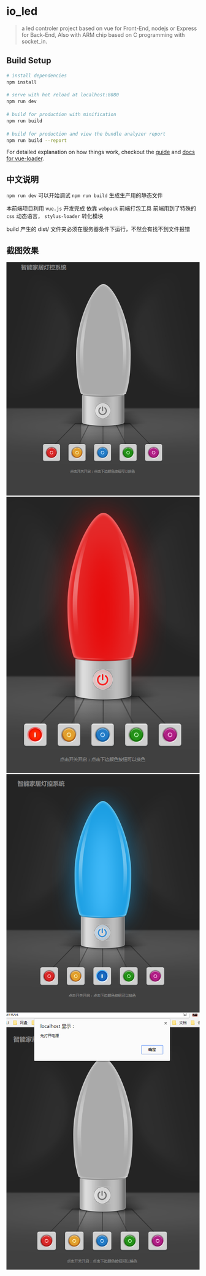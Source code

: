 # io_led

> a led controler project based on vue for Front-End, nodejs or Express for Back-End, Also with ARM chip based on C programming with socket_in.

## Build Setup

``` bash
# install dependencies
npm install

# serve with hot reload at localhost:8080
npm run dev

# build for production with minification
npm run build

# build for production and view the bundle analyzer report
npm run build --report
```

For detailed explanation on how things work, checkout the [guide](http://vuejs-templates.github.io/webpack/) and [docs for vue-loader](http://vuejs.github.io/vue-loader).

## 中文说明

`npm run dev` 可以开始调试
`npm run build` 生成生产用的静态文件

本前端项目利用 `vue.js` 开发完成
依靠 `webpack` 前端打包工具
前端用到了特殊的 `css` 动态语言， `stylus-loader` 转化模块

build 产生的 dist/ 文件夹必须在服务器条件下运行，不然会有找不到文件报错

 
## 截图效果

![](doc/img/1.png)
![](doc/img/2.png)
![](doc/img/3.png)
![](doc/img/4.png)